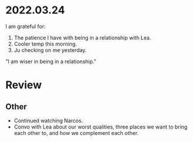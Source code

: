 # 2022.03.24

I am grateful for:

1. The patience I have with being in a relationship with Lea.
2. Cooler temp this morning.
3. Ju checking on me yesterday.

"I am wiser in being in a relationship."

# Review

## Other

- Continued watching Narcos.
- Convo with Lea about our worst qualities, three places we want to bring each other to, and how we complement each other.

